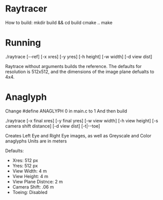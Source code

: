 Raytracer
=========
How to build:
mkdir build && cd build
cmake ..
make

Running
=======
./raytrace [--ref] [-x xres] [-y yres] [-h height] [-w width] [-d view dist]

Raytrace without arguments builds the reference.
The defaults for resolution is 512x512, and the dimensions of the image plane defualts to 4x4.

Anaglyph
========
Change #define ANAGLYPH 0 in main.c to 1
And then build

./raytrace [-x final xres] [-y final yres] [-w view width] [-h view height] [-s camera shift distance] [-d view dist] [-t|--toe]

Creates Left Eye and Right Eye images, as well as Greyscale and Color anaglyphs
Units are in meters

Defaults:
- Xres: 512 px
- Yres: 512 px
- View Width: 4 m
- View Height: 4 m
- View Plane Distnce: 2 m
- Camera Shift: .06 m
- Toeing: Disabled


